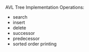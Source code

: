 AVL Tree Implementation
Operations:
- search
- insert
- delete
- successor
- predecessor
- sorted order printing